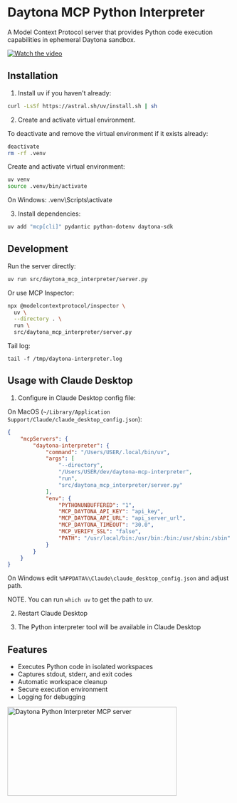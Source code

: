 # Daytona MCP Python Interpreter

A Model Context Protocol server that provides Python code execution capabilities in ephemeral Daytona sandbox.

[![Watch the video](https://img.youtube.com/vi/26m2MjY8a5c/maxresdefault.jpg)](https://youtu.be/26m2MjY8a5c)

## Installation

1. Install uv if you haven't already:
```bash
curl -LsSf https://astral.sh/uv/install.sh | sh
```

2. Create and activate virtual environment.

To deactivate and remove the virtual environment if it exists already:
```bash
deactivate
rm -rf .venv 
```

Create and activate virtual environment:
```bash
uv venv
source .venv/bin/activate 
```
On Windows: .venv\Scripts\activate

3. Install dependencies:
```bash
uv add "mcp[cli]" pydantic python-dotenv daytona-sdk
```

## Development

Run the server directly:
```bash
uv run src/daytona_mcp_interpreter/server.py
```

Or use MCP Inspector:
```bash
npx @modelcontextprotocol/inspector \
  uv \
  --directory . \
  run \
  src/daytona_mcp_interpreter/server.py
```

Tail log:
```
tail -f /tmp/daytona-interpreter.log
```

## Usage with Claude Desktop

1. Configure in Claude Desktop config file:

On MacOS (`~/Library/Application Support/Claude/claude_desktop_config.json`):
```json
{
    "mcpServers": {
        "daytona-interpreter": {
            "command": "/Users/USER/.local/bin/uv",
            "args": [
                "--directory",
                "/Users/USER/dev/daytona-mcp-interpreter",
                "run",
                "src/daytona_mcp_interpreter/server.py"
            ],
            "env": {
                "PYTHONUNBUFFERED": "1",
                "MCP_DAYTONA_API_KEY": "api_key",
                "MCP_DAYTONA_API_URL": "api_server_url",
                "MCP_DAYTONA_TIMEOUT": "30.0",
                "MCP_VERIFY_SSL": "false",
                "PATH": "/usr/local/bin:/usr/bin:/bin:/usr/sbin:/sbin"
            }
        }
    }
}
```

On Windows edit `%APPDATA%\Claude\claude_desktop_config.json` and adjust path.

NOTE. You can run `which uv` to get the path to uv.

2. Restart Claude Desktop

3. The Python interpreter tool will be available in Claude Desktop

## Features

- Executes Python code in isolated workspaces
- Captures stdout, stderr, and exit codes
- Automatic workspace cleanup
- Secure execution environment
- Logging for debugging

<a href="https://glama.ai/mcp/servers/hj7jlxkxpk"><img width="380" height="200" src="https://glama.ai/mcp/servers/hj7jlxkxpk/badge" alt="Daytona Python Interpreter MCP server" /></a>
